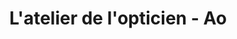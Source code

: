 ---
title: "L'atelier de l'opticien - Ao"
url: /bordeaux/latelier-de-lopticien-ao/
shop: opticien
---